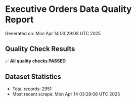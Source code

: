 # Executive Orders Data Quality Report
Generated on: Mon Apr 14 03:29:08 UTC 2025

## Quality Check Results
✅ **All quality checks PASSED**

## Dataset Statistics
- Total records: 2951
- Most recent scrape: Mon Apr 14 03:29:08 UTC 2025
